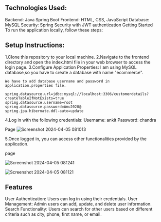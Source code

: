 ## Technologies Used:

Backend: Java Spring Boot
Frontend: HTML, CSS, JavaScript
Database: MySQL
Security: Spring Security with JWT authentication
Getting Started
To run the application locally, follow these steps:

## Setup Instructions:

1.Clone this repository to your local machine.
2.Navigate to the frontend directory and open the index.html file in your web browser to access 
  the login page.
3.Configure Application Properties:
    I am using MySQL database,so you have to create a database with name "ecommerce".
     
    We have to add database username and password in application.properties file.
    
    spring.datasource.url=jdbc:mysql://localhost:3306/customerdetails? 
    createTableIfNotExists=true
    spring.datasource.username=root
    spring.datasource.password=Amu2020@
    spring.jpa.hibernate.ddl-auto=update

4.Log in with the following credentials:
  Username: ankit
  Password: chandra

  Page
  ![Screenshot 2024-04-05 081013](https://github.com/ankitchandra99/SunBase/assets/126271360/2f6b4f14-c726-4d3e-9683-995867b1a7a6)

5.Once logged in, you can access other functionalities provided by the application.

  page

  ![Screenshot 2024-04-05 081241](https://github.com/ankitchandra99/SunBase/assets/126271360/6b961bd5-470d-490c-b1cf-31db552f6983)


  ![Screenshot 2024-04-05 081121](https://github.com/ankitchandra99/SunBase/assets/126271360/ce604944-d35a-469c-a024-28b40dbf3e40)




## Features
User Authentication: Users can log in using their credentials.
User Management: Admin users can add, update, and delete user information.
Search Functionality: Users can search for other users based on different criteria such as city, phone, first name, or email.

